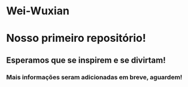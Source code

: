 # Wei-Wuxian
# Nosso primeiro repositório!
## Esperamos que se inspirem e se divirtam! 
### Mais informações seram adicionadas em breve, aguardem!

